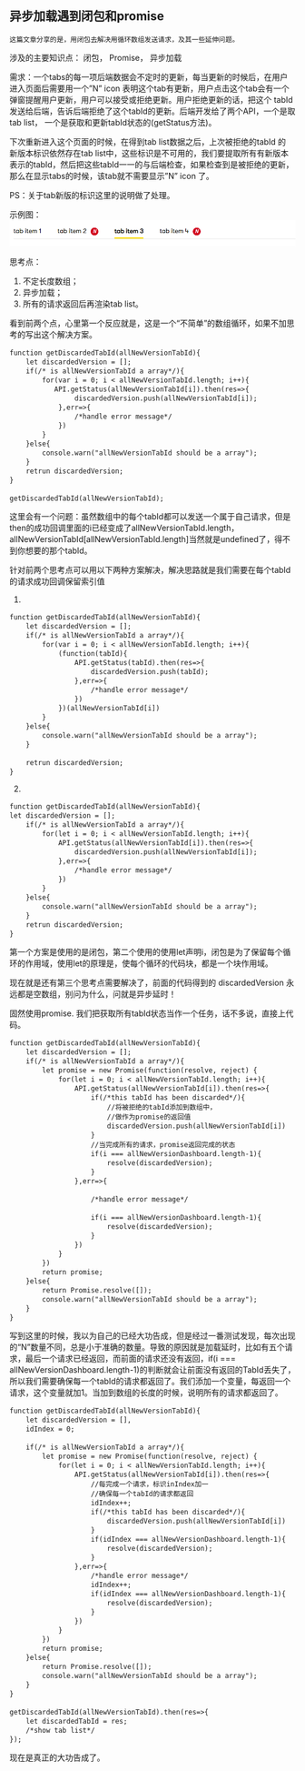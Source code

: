 ## 异步加载遇到闭包和promise

    这篇文章分享的是，用闭包去解决用循环数组发送请求，及其一些延伸问题。

涉及的主要知识点：
闭包，
Promise，
异步加载

需求：一个tabs的每一项后端数据会不定时的更新，每当更新的时候后，在用户进入页面后需要用一个”N” icon 表明这个tab有更新，用户点击这个tab会有一个弹窗提醒用户更新，用户可以接受或拒绝更新。用户拒绝更新的话，把这个 tabId发送给后端，告诉后端拒绝了这个tabId的更新。后端开发给了两个API，一个是取tab list， 一个是获取和更新tabId状态的(getStatus方法)。

下次重新进入这个页面的时候，在得到tab list数据之后，上次被拒绝的tabId 的 新版本标识依然存在tab list中，这些标识是不可用的，我们要提取所有有新版本表示的tabId，然后把这些tabId一一的与后端检查，如果检查到是被拒绝的更新，那么在显示tabs的时候，该tab就不需要显示”N” icon 了。

PS：关于tab新版的标识这里的说明做了处理。

示例图：
 ![tab.png](../picture//DailyNote/当异步加载遇到闭包和promise/tab.png "tab")

思考点：
1. 不定长度数组；
2. 异步加载；
3. 所有的请求返回后再渲染tab list。

看到前两个点，心里第一个反应就是，这是一个“不简单”的数组循环，如果不加思考的写出这个解决方案。

```
function getDiscardedTabId(allNewVersionTabId){
    let discardedVersion = [];
    if(/* is allNewVersionTabId a array*/){
        for(var i = 0; i < allNewVersionTabId.length; i++){
           API.getStatus(allNewVersionTabId[i]).then(res=>{
                discardedVersion.push(allNewVersionTabId[i]);
            },err=>{
                /*handle error message*/
            })
        }
    }else{
        console.warn("allNewVersionTabId should be a array");
    }
    retrun discardedVersion;
}

getDiscardedTabId(allNewVersionTabId);
```
这里会有一个问题：虽然数组中的每个tabId都可以发送一个属于自己请求，但是then的成功回调里面的i已经变成了allNewVersionTabId.length，allNewVersionTabId[allNewVersionTabId.length]当然就是undefined了，得不到你想要的那个tabId。

针对前两个思考点可以用以下两种方案解决，解决思路就是我们需要在每个tabId的请求成功回调保留索引值

1.
```
function getDiscardedTabId(allNewVersionTabId){
    let discardedVersion = [];
    if(/* is allNewVersionTabId a array*/){
        for(var i = 0; i < allNewVersionTabId.length; i++){
            (function(tabId){
                API.getStatus(tabId).then(res=>{								
                    discardedVersion.push(tabId);
                },err=>{
                    /*handle error message*/				
                })
            })(allNewVersionTabId[i])			
        }
    }else{
        console.warn("allNewVersionTabId should be a array");
    }

    retrun discardedVersion;
}
```
2.

```
function getDiscardedTabId(allNewVersionTabId){
let discardedVersion = [];
    if(/* is allNewVersionTabId a array*/){
        for(let i = 0; i < allNewVersionTabId.length; i++){
            API.getStatus(allNewVersionTabId[i]).then(res=>{			
                discardedVersion.push(allNewVersionTabId[i]);
            },err=>{
                /*handle error message*/				
            })
        }
    }else{
        console.warn("allNewVersionTabId should be a array");
    }
    retrun discardedVersion;
}
```
第一个方案是使用的是闭包，第二个使用的使用let声明i，闭包是为了保留每个循环的作用域，使用let的原理是，使每个循环的代码块，都是一个块作用域。

现在就是还有第三个思考点需要解决了，前面的代码得到的 discardedVersion 永远都是空数组，别问为什么，问就是异步延时！

固然使用promise. 我们把获取所有tabId状态当作一个任务，话不多说，直接上代码。
```
function getDiscardedTabId(allNewVersionTabId){
    let discardedVersion = [];
    if(/* is allNewVersionTabId a array*/){
        let promise = new Promise(function(resolve, reject) {
            for(let i = 0; i < allNewVersionTabId.length; i++){ 
                API.getStatus(allNewVersionTabId[i]).then(res=>{
                    if(/*this tabId has been discarded*/){
                        //将被拒绝的tabId添加到数组中，
                        //做作为promise的返回值
                        discardedVersion.push(allNewVersionTabId[i])
                    }
                    //当完成所有的请求，promise返回完成的状态
                    if(i === allNewVersionDashboard.length-1){
                        resolve(discardedVersion);
                    }
                },err=>{
                    
                    /*handle error message*/
                    
                    if(i === allNewVersionDashboard.length-1){
                        resolve(discardedVersion);
                    }
                })					
            }			
        })
        return promise;		
    }else{
        return Promise.resolve([]);
        console.warn("allNewVersionTabId should be a array");
    }
}
```

写到这里的时候，我以为自己的已经大功告成，但是经过一番测试发现，每次出现的“N”数量不同，总是小于准确的数量。导致的原因就是加载延时，比如有五个请求，最后一个请求已经返回，而前面的请求还没有返回，if(i === allNewVersionDashboard.length-1)的判断就会让前面没有返回的TabId丢失了，所以我们需要确保每一个tabId的请求都返回了。我们添加一个变量，每返回一个请求，这个变量就加1。当加到数组的长度的时候，说明所有的请求都返回了。

```
function getDiscardedTabId(allNewVersionTabId){
    let discardedVersion = [],
    idIndex = 0;

    if(/* is allNewVersionTabId a array*/){
        let promise = new Promise(function(resolve, reject) {
            for(let i = 0; i < allNewVersionTabId.length; i++){
                API.getStatus(allNewVersionTabId[i]).then(res=>{
                    //每完成一个请求，标识inIndex加一
                    //确保每一个tabId的请求都返回
                    idIndex++; 
                    if(/*this tabId has been discarded*/){
                        discardedVersion.push(allNewVersionTabId[i])
                    }
                    if(idIndex === allNewVersionDashboard.length-1){
                        resolve(discardedVersion);
                    }
                },err=>{
                    /*handle error message*/	
                    idIndex++;
                    if(idIndex === allNewVersionDashboard.length-1){
                        resolve(discardedVersion);
                    }
                })					
            }			
        })
        return promise;
    }else{
        return Promise.resolve([]);
        console.warn("allNewVersionTabId should be a array");
    }
}

getDiscardedTabId(allNewVersionTabId).then(res=>{
    let discardedTabId = res;
    /*show tab list*/
});
```
现在是真正的大功告成了。

